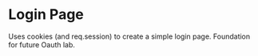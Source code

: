 # Login Page

Uses cookies (and req.session) to create a simple login page. Foundation for future Oauth lab.
